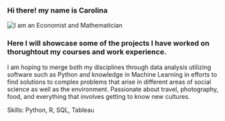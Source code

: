 
### Hi there! my name is Carolina
![I am an Economist and Mathematician]([https://github.com/carobock/carobock/blob/main/8112542204_4851276c35_b.jpg](https://github.com/carobock/carobock/blob/main/Banner.PNG))


### Here I will showcase some of the projects I have worked on thorughtout my courses and work experience.

I am hoping to merge both my disciplines through data analysis utilizing software such as Python and knowledge in Machine Learning in efforts to find solutions to complex problems that arise in different areas of social science as well as the environment.
 Passionate about travel, photography, food, and everything that involves getting to know new cultures.

Skills: Python, R, SQL, Tableau






<!--
**carobock/carobock** is a ✨ _special_ ✨ repository because its `README.md` (this file) appears on your GitHub profile.
